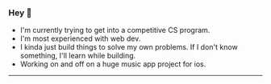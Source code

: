 ### Hey 👋
- I'm currently trying to get into a competitive CS program.
- I'm most experienced with web dev.
- I kinda just build things to solve my own problems. If I don't know something, I'll learn while building.
- Working on and off on a huge music app project for ios.
---



